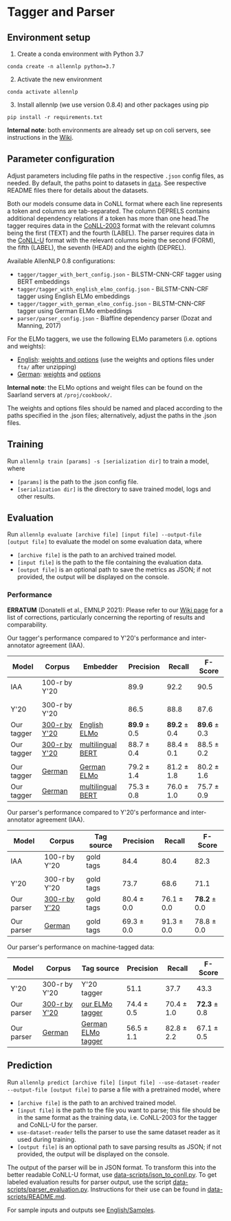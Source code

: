 # Tagger and Parser

## Environment setup
1. Create a conda environment with Python 3.7
```
conda create -n allennlp python=3.7
```
2. Activate the new environment
```
conda activate allennlp
```
3. Install allennlp (we use version 0.8.4) and other packages using pip 
```
pip install -r requirements.txt
```

**Internal note**: both environments are already set up on coli servers, see instructions in the [Wiki](https://github.com/interactive-cookbook/tagger-parser/wiki/Setup-on-the-coli-servers).

## Parameter configuration

Adjust parameters including file paths in the respective `.json` config files, as needed. By default, the paths point to datasets in [`data`](data). See respective README files there for details about the datasets. 

Both our models consume data in CoNLL format where each line represents a token and columns are tab-separated. The column DEPRELS contains additional dependency relations if a token has more than one head.The tagger requires data in the [CoNLL-2003](https://www.clips.uantwerpen.be/conll2003/ner/) format with the relevant columns being the first (TEXT) and the fourth (LABEL). The parser requires data in the [CoNLL-U](https://universaldependencies.org/format.html) format with the relevant columns being the second (FORM), the  fifth (LABEL), the seventh (HEAD) and the eighth (DEPREL). 

Available AllenNLP 0.8 configurations:
- `tagger/tagger_with_bert_config.json` - BiLSTM-CNN-CRF tagger using BERT embeddings
- `tagger/tagger_with_english_elmo_config.json` - BiLSTM-CNN-CRF tagger using English ELMo embeddings
- `tagger/tagger_with_german_elmo_config.json` - BiLSTM-CNN-CRF tagger using German ELMo embeddings
- `parser/parser_config.json` - Biaffine dependency parser (Dozat and Manning, 2017)

For the ELMo taggers, we use the following ELMo parameters (i.e. options and weights):
- [English](https://api.semanticscholar.org/CorpusID:7197241): [weights and options](https://allennlp.s3.amazonaws.com/models/ner-model-2018.12.18.tar.gz) (use the weights and options files under `fta/` after unzipping)
- [German](https://github.com/t-systems-on-site-services-gmbh/german-elmo-model): [weights](https://github.com/t-systems-on-site-services-gmbh/german-elmo-model/releases/download/files_1/weights.hdf5) and [options](https://github.com/t-systems-on-site-services-gmbh/german-elmo-model/releases/download/files_1/options.json)

**Internal note**: the ELMo options and weight files can be found on the Saarland servers at `/proj/cookbook/`.

The weights and options files should be named and placed according to the paths specified in the .json files; alternatively, adjust the paths in the .json files.

## Training

Run `allennlp train [params] -s [serialization dir]` to train a model, where
- `[params]` is the path to the .json config file.
- `[serialization dir]` is the directory to save trained model, logs and other results.

## Evaluation
Run `allennlp evaluate [archive file] [input file] --output-file [output file]` to evaluate the model on some evaluation data, where
- `[archive file]` is the path to an archived trained model.
- `[input file]` is the path to the file containing the evaluation data.
- `[output file]` is an optional path to save the metrics as JSON; if not provided, the output will be displayed on the console.

### Performance

**ERRATUM** (Donatelli et al., EMNLP 2021): Please refer to our [Wiki page](https://github.com/interactive-cookbook/tagger-parser/wiki/Erratum-(EMNLP-2021-Paper)) for a list of corrections, particularly concerning the reporting of results and comparability.

<!-- 
Tagger performance on the [English corpus](data/English) (test.conll03):

Embedder | Precision | Recall | F-Score
--- | --- | --- | ---
English ELMo | 89.9 | 89.2 | 89.6 
multilingual BERT | 88.7 | 88.4 | 88.5 
-->
Our tagger's performance compared to Y'20's performance and inter-annotator agreement (IAA).

Model | Corpus | Embedder | Precision  | Recall | F-Score  
--- | --- | --- | --- | --- | ---
IAA | 100-r by Y'20 | | 89.9 | 92.2 | 90.5
| | | | | 
Y'20 | 300-r by Y'20 | | 86.5 | 88.8 | 87.6
Our tagger  | [300-r by Y'20](data/English/Tagger) | [English ELMo](tagger/tagger_with_english_elmo_config.json) | **89.9** ± 0.5 | **89.2** ± 0.4 | **89.6** ± 0.3
Our tagger  | [300-r by Y'20](data/English/Tagger) | [multilingual BERT](tagger/tagger_with_bert_config.json) | 88.7 ± 0.4 | 88.4 ± 0.1 | 88.5 ± 0.2
| | | | | 
Our tagger  | [German](data/German/Tagger) | [German ELMo](tagger/tagger_with_german_elmo_config.json) | 79.2 ± 1.4 | 81.2 ± 1.8 | 80.2 ± 1.6
Our tagger  | [German](data/German/Tagger) | [multilingual BERT](tagger/tagger_with_bert_config.json) | 75.3 ± 0.8 | 76.0 ± 1.0 | 75.7 ± 0.9



<!-- 
Parser performance on the [English corpus](https://github.com/interactive-cookbook/tagger-parser/tree/main/data/English/Parser) (test.conllu):

Tag Source | Precision | Recall | F-Score
--- | --- | --- | ---
gold tags | 80.4 | 76.1 | 78.2 
our tagger with ELMo embeddings | 74.4 | 70.4 | 72.3
-->

Our parser's performance compared to Y'20's performance and inter-annotator agreement (IAA).

Model | Corpus |  Tag source | Precision  | Recall | F-Score 
--- | --- | --- | --- | --- | --- 
IAA | 100-r by Y'20 | gold tags | 84.4 | 80.4 | 82.3
 |  |  |  |  |
Y'20 | 300-r by Y'20 | gold tags | 73.7 | 68.6 | 71.1
Our parser | [300-r by Y'20](data/English/Parser) | gold tags | 80.4 ± 0.0 | 76.1 ± 0.0 | **78.2** ± 0.0
 |  |  |  |  |
Our parser  | [German](data/German/Parser) | gold tags | 69.3 ± 0.0 | 91.3 ± 0.0 | 78.8 ± 0.0

Our parser's performance on machine-tagged data:

Model | Corpus |  Tag source | Precision  | Recall | F-Score 
--- | --- | --- | --- | --- | --- 
Y'20 | 300-r by Y'20 | Y'20 tagger | 51.1 | 37.7 | 43.3
Our parser  | [300-r by Y'20](data/English/Parser) | [our ELMo tagger](tagger/tagger_with_english_elmo_config.json) | 74.4 ± 0.5 | 70.4 ± 1.0 | **72.3** ± 0.8
Our parser  | [German](data/German/Parser) | [German ELMo tagger](tagger/tagger_with_german_elmo_config.json) | 56.5 ± 1.1 | 82.8 ± 2.2 | 67.1 ± 0.5

## Prediction

Run `allennlp predict [archive file] [input file] --use-dataset-reader --output-file [output file]` to parse a file with a pretrained model, where
- `[archive file]` is the path to an archived trained model.
- `[input file]` is the path to the file you want to parse; this file should be in the same format as the training data, i.e. CoNLL-2003 for the tagger and CoNLL-U for the parser.
- `use-dataset-reader` tells the parser to use the same dataset reader as it used during training.
- `[output file]` is an optional path to save parsing results as JSON; if not provided, the output will be displayed on the console.

The output of the parser will be in JSON format. To transform this into the better readable CoNLL-U format, use [data-scripts/json_to_conll.py](data-scripts/json_to_conll.py). To get labeled evaluation results for parser output, use the script [data-scripts/parser_evaluation.py]([data-scripts/parser_evaluation.py]). Instructions for their use can be found in [data-scripts/README.md](data-scripts/README.md).

For sample inputs and outputs see [English/Samples](data/English/Samples). 
